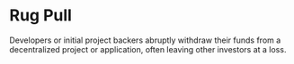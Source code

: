 # Rug Pull

Developers or initial project backers abruptly withdraw their funds from a decentralized project or application, often leaving other investors at a loss.
